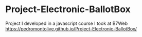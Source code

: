 # Project-Electronic-BallotBox
Project I developed in a javascript course I took at B7Web
https://pedromontolive.github.io/Project-Electronic-BallotBox/
